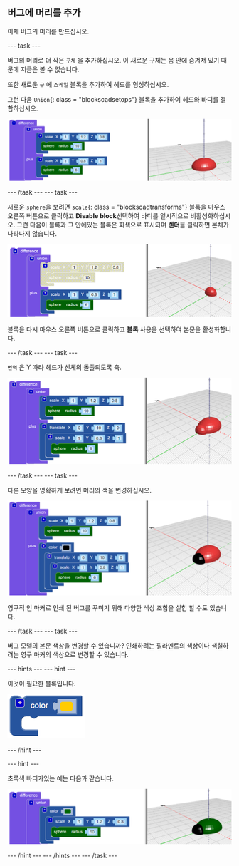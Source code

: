 ## 버그에 머리를 추가

이제 버그의 머리를 만드십시오.

--- task ---

버그의 머리로 더 작은 `구체` 을 추가하십시오. 이 새로운 구체는 몸 안에 숨겨져 있기 때문에 지금은 볼 수 없습니다.

또한 새로운 `구` 에 `스케일` 블록을 추가하여 헤드를 형성하십시오.

그런 다음 `Union`{: class = "blockscadsetops"} 블록을 추가하여 헤드와 바디를 결합하십시오.

![스크린샷](images/bug-head-hidden.png)

--- /task --- --- task ---

새로운 `sphere`을 보려면 `scale`{: class = "blockscadtransforms"} 블록을 마우스 오른쪽 버튼으로 클릭하고 **Disable block**선택하여 바디를 일시적으로 비활성화하십시오. 그런 다음이 블록과 그 안에있는 블록은 회색으로 표시되며 **렌더**을 클릭하면 본체가 나타나지 않습니다.

![스크린샷](images/bug-disable.png)

블록을 다시 마우스 오른쪽 버튼으로 클릭하고 **블록** 사용을 선택하여 본문을 활성화합니다.

--- /task --- --- task ---

`번역` 은 Y 따라 헤드가 신체의 돌출되도록 축.

  ![스크린샷](images/bug-head.png)

--- /task --- --- task ---

다른 모양을 명확하게 보려면 머리의 색을 변경하십시오.

![스크린샷](images/bug-head-black.png)

영구적 인 마커로 인쇄 된 버그를 꾸미기 위해 다양한 색상 조합을 실험 할 수도 있습니다.

--- /task --- --- task ---

버그 모델의 본문 색상을 변경할 수 있습니까? 인쇄하려는 필라멘트의 색상이나 색칠하려는 영구 마커의 색상으로 변경할 수 있습니다.

--- hints --- --- hint ---

이것이 필요한 블록입니다.

![스크린샷](images/bug-colour-block.png)

--- /hint ---

--- hint ---

초록색 바디가있는 예는 다음과 같습니다.

![스크린샷](images/bug-body-colour.png)

--- /hint --- --- /hints --- --- /task ---




  
